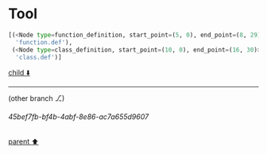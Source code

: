 # Tool

```python
[(<Node type=function_definition, start_point=(5, 0), end_point=(8, 29)>,
  'function.def'),
 (<Node type=class_definition, start_point=(10, 0), end_point=(16, 30)>,
  'class.def')]
```

[child ⬇️](#45bef7fb-bf4b-4abf-8e86-ac7a655d9607)

---

(other branch ⎇)
###### 45bef7fb-bf4b-4abf-8e86-ac7a655d9607
[parent ⬆️](#9d70c322-b251-4c2a-ad60-c8455265c8c8)
